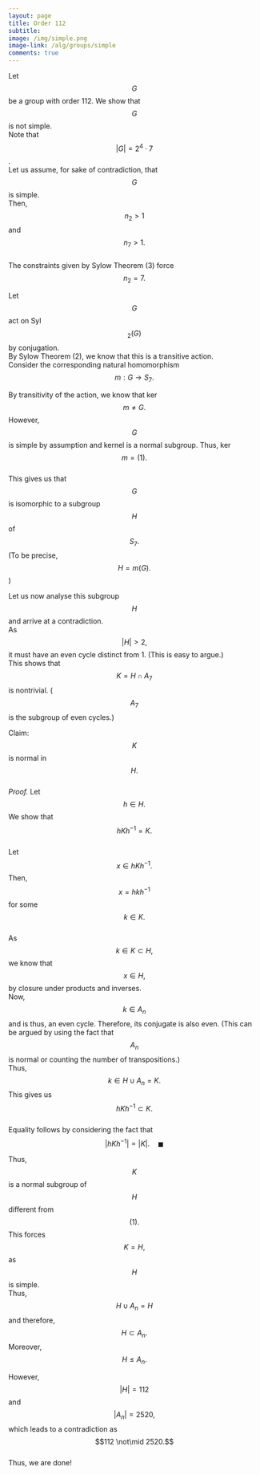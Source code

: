 ```yaml
---
layout: page
title: Order 112
subtitle: 
image: /img/simple.png
image-link: /alg/groups/simple
comments: true
---
```

Let $$G$$ be a group with order 112. We show that $$G$$ is not simple.  
Note that $$|G| = 2^4\cdot7$$.  
Let us assume, for sake of contradiction, that $$G$$ is simple.  
Then, $$n_2 > 1$$ and $$n_7 > 1.$$  
The constraints given by Sylow Theorem (3) force $$n_2 = 7.$$  

Let $$G$$ act on Syl$$_2(G)$$ by conjugation.  
By Sylow Theorem (2), we know that this is a transitive action.  
Consider the corresponding natural homomorphism $$m:G\to S_7.$$  

By transitivity of the action, we know that ker $$m \neq G.$$ However, $$G$$ is simple by assumption and kernel is a normal subgroup. Thus, ker $$m = (1).$$  
This gives us that $$G$$ is isomorphic to a subgroup $$H$$ of $$S_7.$$ (To be precise, $$H = m(G).$$)  

Let us now analyse this subgroup $$H$$ and arrive at a contradiction.  
As $$|H| > 2,$$ it must have an even cycle distinct from 1. (This is easy to argue.)  
This shows that $$K = H \cap A_7$$ is nontrivial. ($$A_7$$ is the subgroup of even cycles.)  

Claim: $$K$$ is normal in $$H.$$  
_Proof._ Let $$h \in H.$$ We show that $$hKh^{-1} = K.$$  
Let $$x \in hKh^{-1}.$$ Then, $$x = hkh^{-1}$$ for some $$k \in K.$$  
As $$k \in K \subset H,$$ we know that $$x \in H,$$ by closure under products and inverses.  
Now, $$k \in A_n$$ and is thus, an even cycle. Therefore, its conjugate is also even. (This can be argued by using the fact that $$A_n$$ is normal or counting the number of transpositions.)  
Thus, $$k \in H \cup A_n = K.$$ This gives us $$hKh^{-1} \subset K.$$  
Equality follows by considering the fact that $$|hKh^{-1}| = |K|. \quad \blacksquare$$

Thus, $$K$$ is a normal subgroup of $$H$$ different from $$(1).$$ This forces $$K = H,$$ as $$H$$ is simple.  
Thus, $$H \cup A_n = H$$ and therefore, $$H \subset A_n.$$ Moreover, $$H \le A_n.$$  

However, $$|H| = 112$$ and $$|A_n| = 2520,$$ which leads to a contradiction as $$112 \not\mid 2520.$$  
Thus, we are done!